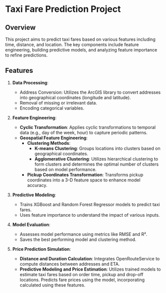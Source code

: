 # Taxi Fare Prediction Project

## Overview

This project aims to predict taxi fares based on various features including time, distance, and location. The key components include feature engineering, building predictive models, and analyzing feature importance to refine predictions.

## Features

1. **Data Processing**:
   - Address Conversion: Utilizes the ArcGIS library to convert addresses into geographical coordinates (longitude and latitude).
   - Removal of missing or irrelevant data.
   - Encoding categorical variables.

2. **Feature Engineering**:
   - **Cyclic Transformation**: Applies cyclic transformations to temporal data (e.g., day of the week, hour) to capture periodic patterns.
   - **Geospatial Feature Engineering**: 
     - **Clustering Methods**: 
       - **K-means Clustering**: Groups locations into clusters based on geographical coordinates.
       - **Agglomerative Clustering**: Utilizes hierarchical clustering to form clusters and determines the optimal number of clusters based on model performance.
     - **Pickup Coordinates Transformation**: Transforms pickup coordinates into a 3-D feature space to enhance model accuracy.

3. **Predictive Modeling**:
   - Trains XGBoost and Random Forest Regressor models to predict taxi fares.
   - Uses feature importance to understand the impact of various inputs.

4. **Model Evaluation**:
   - Assesses model performance using metrics like RMSE and R².
   - Saves the best performing model and clustering method.

5. **Price Prediction Simulation**:
   - **Distance and Duration Calculation**: Integrates OpenRouteService to compute distances between addresses and ETA.
   - **Predictive Modeling and Price Estimation**: Utilizes trained models to estimate taxi fares based on order time, pickup and drop-off locations. Predicts fare prices using the model, incorporating calculated using these features.




